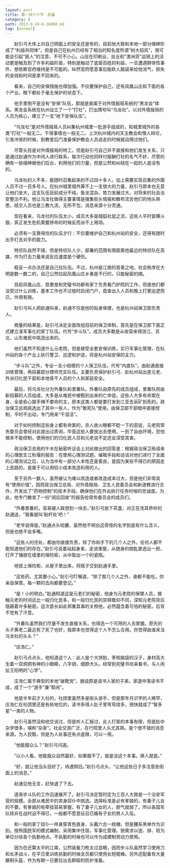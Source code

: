 ```yaml
---
layout: post
title: 第一百六十节　武备
category: 6
path: 2013-9-24-6-16000.md
tag: [normal]
---
```


　　赵引弓大体上对自己明面上的安全还是有的，目前他大致和本地一部分缙绅形成了“利益共同体”，但是自己在杭州已经有了相当的知名度所谓“树大招风”，很可能会引起“匪人”的注意，不可不小心。山庄在印刷业、丝业和“澳洲货”运销上的活动更是触及到了许多利益阶层，特别是触动了底层百姓的利益，一旦遭遇群体性事件，想依赖官府维持是不可能的。纵然官府愿意事后能砍人脑袋来给他消气，损失的金钱和时间是拿不回来的。

　　看来，自己的安保措施也得加强。不仅要保护自己，还有凤凰山庄和下面的各个产业。眼下都处于毫无保护的状态下。

　　他手里倒不是没有“安保”队伍，那就是直属于对外情报局系统的“黑龙会”体系。黑龙会系统在杭州设立了一个“打社”，打出牌号叫“乌龙社”。以对外情报局的人员为核心，建立了一支“地下安保队伍”。

　　“乌龙社”是对外情报局人员纠集杭州城里一批游手组成的，和城里城外的各类“打社”一般无二。干得事情也一般无二。上次杭州城内的天主教会和僧人辩论，引发冲突的时候，到教堂后门准备保护教会人员逃走的时候就动用过他们。

　　尽管头目是对外情报局的特工，但是赵引弓自己并不直接和他们发生关系，只是通过赵通作为中间人进行联系，每次行动也同样付报酬打社的名气不好，尽管的确有一些缙绅做他们后台，利用他们的力量，但是公然和纠结在一起的人是没有的。

　　乌龙社的人不多，能随时召集起来的不过四十多人，加上需要实现召集的外围人员不过一百多号人。在杭州城里城外算不上一支很大的力量，赵引弓原本也无意让他们坐大，这支队伍目前成分不纯，鱼龙混杂。势力发展过大，对将来的社会治安整治不利。他让乌龙社做得主要事情是搜集街头情报和散布流言他们的地头熟悉，结交人员也是三教九流，无所不包，消息来源十分灵通。

　　现在看来，乌龙社的队伍太小，成员大多是城狐社鼠之流，这些人平时耍横斗狠，真正发生危机需要拼命的时候反而派不上用场。

　　必须有一支靠得住的队伍才行：不仅要维护自己和杭州站的安全，还得有随时出手打击对手的能力。

　　特侦队自然不错，但是特侦队人少，部署的范围有限距离他最近的特侦队在高雄，作为打击力量来说反应速度是个硬伤。

　　稳妥一点办法还是自己拉队伍。不过，杭州是江南的首善之地，社会秩序在大明是数一数二的，自己公然拉起凤凰山庄乡勇是不行的，只能秘密的搞。

　　目前凤凰山庄、慈惠堂和完璧书坊都有家丁负责看门护院的工作，但是他们都没受过什么训练，基本工作也不过按时启闭门户，盘查出入人员和晚上打更巡逻而已，作用有限。

　　赵引弓叫人把赵通叫来，赵通不仅是他的贴身保镖，也是杭州站保卫部负责人。

　　商量的结果是，赵引弓决定全面改组目前的保卫体制，首先是在保卫部下面正式建立准军事化的家丁队伍。代号“步斗队”。成员大多数是从收容来得浙江、苏北、山东难民中挑选出来的。

　　他们虽然不知道什么元老院，但是接受全套安保训练，实行军事化管理，在杭州站的各个产业上执行警卫、巡逻和护送，将是杭州站安保的主力。

　　“步斗队”之外，专设一支小规模的个人保卫队伍，代号“内直队”。由赵通直接训练管理，再招募部分镖师充实队伍。主要负责保护赵引弓、赴杭州站出差元老、外派归化民干部和本地骨干人员的个人和家庭安全。

　　最后，将乌龙社分为外番队和里番队。外番队由原先的成员组成，里番队则由新招募的人员组成，大多是从难民中被甄别出来的亡命徒。这些人大多有命案在身，全是些心狠手辣不要命的主，原本这类人都是要打发到三亚去采矿到死的。政治保卫总局挑选出了其中一些人，作为“敢死队”使用。由保卫部干部暗中直接控制，平时不出动，专门用来“干湿活”。

　　对于如何控制这些身上都有命案的，杀人放火眼都不眨一下的恶徒，元老院常务委员会曾经对此提出过质询，毕竟这些人要放出去使用，一到了自由环境，恐怕根本不能控制，使用他们的归化民人员和元老说不定还会深受其害。

　　政治保卫总局的午木在秘密听证会上对此做出的回答是：根据政治保卫局请来的心理医生江秋堰的报告：在使用心理测试题、催眠手段和谈话对他们进行了全面的心理测试之后，认为当中有一部分人本性还是善良，是因为某些不得已的原因走上恶路的。是属于可以用较小成本改造利用的人。

　　至于另外一数人，虽然被认为难以改造或者改造成本过大，但是他们非常具有“使用价值”，因而政治保卫总局、对外情报局、卫生人民委员会和新道教进行合作，开发出了“药物控制”的技术手段。确保他们在外出执行任务时候的忠诚度。为此，他专门散发了一份“阅后回收”的报告给常务委员会的成员们。

　　“外番里番的，容易被人联想到一块去，”赵引弓放下茶盏，对正在洗耳恭听的赵通送，“我看就叫‘粘杆处’吧！”

　　“老爷说得是。”赵通点头哈腰，虽然他不明白这奇怪的名字到底有什么含义，但是也绝不会多嘴。

　　“这些人的住处，都由你直接负责，除了你和手下的几个人之外，任何人都不能知道他们的存在。”赵引弓说着站起身来，走进里屋，从随身的钥匙里选出一把，打开了镶嵌在墙里的保险柜，从中取出一个的瓷瓶。

　　他锁上保险柜，从屋子里出来，将瓶子交到赵通手里。

　　“这些药，尤其要小心。”赵引弓叮嘱道，“除了那几个人之外，谁都不能吃。你亲自保管。每一颗的去向都要登记。”

　　“是！小的明白。”赵通知道这是元老们的秘密，他身为元老院的保镖人员，接触元老的时间远比一般归化民多，和一般归化民的崇拜敬仰不同，深知元老院背后隐蔽着许多秘密。这次首长如此郑重其事的关照他，必然蕴含着可怕的秘密。后背不觉有了汗意。

　　“外番队虽然我们尽量不发生直接关系，也得选一个可用的人去掌握。原先的头子黄老二最近死了死了也好，我原本也觉得这个人不怎么合用。你觉得由谁来当乌龙社的头头？”

　　“庄浩仁。”

　　赵引弓点点头，他知道这个人：此人是个大饼脸，枣核脑袋的汉子，身材高大生着一双炯炯有神的小眼睛，八字胡，细脖大头。经常到完璧书坊来看书，与人闲扯王阳明的“心学”。

　　庄浩仁属于典型的本地“破靴党”，据说原是读书人家的子弟，家道中落读书不成，成了一个“游手”兼“帮闲”。

　　他是半年前才入社的，社团里虽然多是街头游手，但是那年月识字的人稀罕，庄浩仁在社团里还是有些地位的，读书多得人肚子里弯弯绕多，很快就成了“智多星”一类的人物。

　　赵引弓虽然没和他交谈过，但是听人汇报过，此人打架的本事有限，但是肚中杂学很多，堪称“杂家”。社会交游广泛，在行院里人头尤其熟。是个很不错的消息来源。为人狡黠，但是为人处事还有点底限，可以一用。

　　“他能服众么？”赵引弓问道。

　　“以小人看，他能服众自然最好，如果服不了，就是没这个本事。换人就是。”

　　“好，就让他当头目好了。待遇照旧。”赵引弓点头，“让他这些日子多注意些街面上的消息。”

　　赵通见他无言，赶快退了下去。

　　逐渐步斗队的工作迅速展开了。赵引弓决定暂时定为三百人大致是一个治安军营的规模。全部从难民中的卖身奴仆中挑选。选择标准是必有爹娘的，有妻子儿女的不要。有爹娘的有牵挂容易掌握，有了妻子儿女的人，胆气就弱了。所以各国军队除非在战时迫不得已，一般都不愿意征召已婚有子女的男人入伍。

　　和一般的家丁奴仆一样身穿青色直身，头戴六合一统帽，但是腰系黑单作为识别。按照国民军的模式编制，采用集中住宿，军事化管理。按需求以连、排、班为单位分驻各个执勤地点。不执勤的时候也可以作为成建制劳动力使用。

　　因为在还算太平的江南，公然装备刀枪太过显眼，因而步斗队虽然学习使用刀和长矛战斗，在平日里训练执勤的时候全员都只使用长短棍棒。另外还配备有大量藤制头盔，作为有朝一日要拉出去群殴的防护准备。
